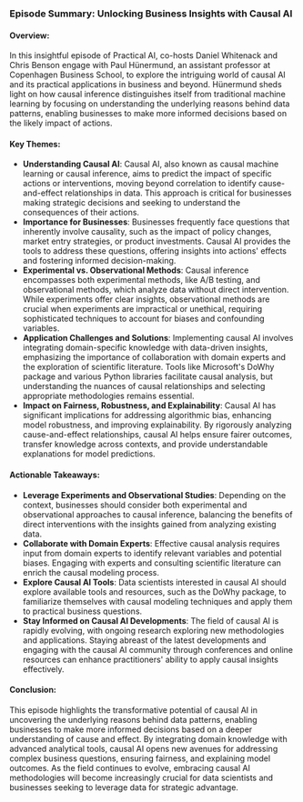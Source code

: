 ### Episode Summary: Unlocking Business Insights with Causal AI

#### Overview:
In this insightful episode of Practical AI, co-hosts Daniel Whitenack and Chris Benson engage with Paul Hünermund, an assistant professor at Copenhagen Business School, to explore the intriguing world of causal AI and its practical applications in business and beyond. Hünermund sheds light on how causal inference distinguishes itself from traditional machine learning by focusing on understanding the underlying reasons behind data patterns, enabling businesses to make more informed decisions based on the likely impact of actions.

#### Key Themes:
- **Understanding Causal AI**: Causal AI, also known as causal machine learning or causal inference, aims to predict the impact of specific actions or interventions, moving beyond correlation to identify cause-and-effect relationships in data. This approach is critical for businesses making strategic decisions and seeking to understand the consequences of their actions.
- **Importance for Businesses**: Businesses frequently face questions that inherently involve causality, such as the impact of policy changes, market entry strategies, or product investments. Causal AI provides the tools to address these questions, offering insights into actions' effects and fostering informed decision-making.
- **Experimental vs. Observational Methods**: Causal inference encompasses both experimental methods, like A/B testing, and observational methods, which analyze data without direct intervention. While experiments offer clear insights, observational methods are crucial when experiments are impractical or unethical, requiring sophisticated techniques to account for biases and confounding variables.
- **Application Challenges and Solutions**: Implementing causal AI involves integrating domain-specific knowledge with data-driven insights, emphasizing the importance of collaboration with domain experts and the exploration of scientific literature. Tools like Microsoft's DoWhy package and various Python libraries facilitate causal analysis, but understanding the nuances of causal relationships and selecting appropriate methodologies remains essential.
- **Impact on Fairness, Robustness, and Explainability**: Causal AI has significant implications for addressing algorithmic bias, enhancing model robustness, and improving explainability. By rigorously analyzing cause-and-effect relationships, causal AI helps ensure fairer outcomes, transfer knowledge across contexts, and provide understandable explanations for model predictions.

#### Actionable Takeaways:
- **Leverage Experiments and Observational Studies**: Depending on the context, businesses should consider both experimental and observational approaches to causal inference, balancing the benefits of direct interventions with the insights gained from analyzing existing data.
- **Collaborate with Domain Experts**: Effective causal analysis requires input from domain experts to identify relevant variables and potential biases. Engaging with experts and consulting scientific literature can enrich the causal modeling process.
- **Explore Causal AI Tools**: Data scientists interested in causal AI should explore available tools and resources, such as the DoWhy package, to familiarize themselves with causal modeling techniques and apply them to practical business questions.
- **Stay Informed on Causal AI Developments**: The field of causal AI is rapidly evolving, with ongoing research exploring new methodologies and applications. Staying abreast of the latest developments and engaging with the causal AI community through conferences and online resources can enhance practitioners' ability to apply causal insights effectively.

#### Conclusion:
This episode highlights the transformative potential of causal AI in uncovering the underlying reasons behind data patterns, enabling businesses to make more informed decisions based on a deeper understanding of cause and effect. By integrating domain knowledge with advanced analytical tools, causal AI opens new avenues for addressing complex business questions, ensuring fairness, and explaining model outcomes. As the field continues to evolve, embracing causal AI methodologies will become increasingly crucial for data scientists and businesses seeking to leverage data for strategic advantage.
